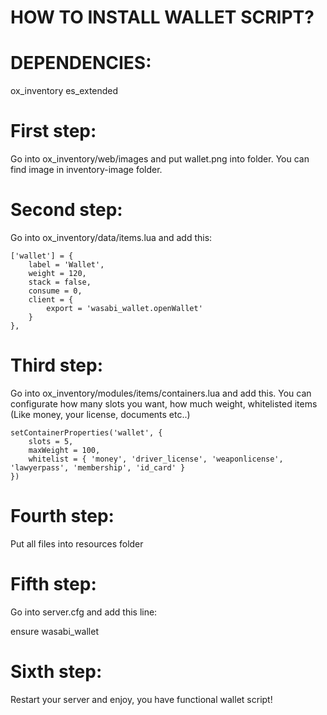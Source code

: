 # HOW TO INSTALL WALLET SCRIPT?

# DEPENDENCIES:
ox_inventory
es_extended

# First step:
Go into ox_inventory/web/images and put wallet.png into folder. You can find image in inventory-image folder.

# Second step:
Go into ox_inventory/data/items.lua and add this:

	['wallet'] = {
		label = 'Wallet',
		weight = 120,
		stack = false,
		consume = 0,
		client = {
			export = 'wasabi_wallet.openWallet'
		}
	},

# Third step:
Go into ox_inventory/modules/items/containers.lua and add this.
You can configurate how many slots you want, how much weight, whitelisted items (Like money, your license, documents etc..) 

	setContainerProperties('wallet', {
		slots = 5,
		maxWeight = 100,
		whitelist = { 'money', 'driver_license', 'weaponlicense', 'lawyerpass', 'membership', 'id_card' } 
	})

# Fourth step:
Put all files into resources folder

# Fifth step:
Go into server.cfg and add this line:

ensure wasabi_wallet

# Sixth step:
Restart your server and enjoy, you have functional wallet script!

